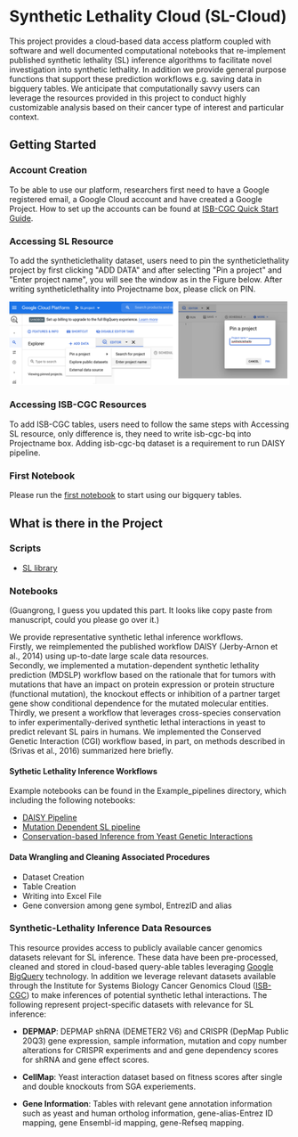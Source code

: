 # Synthetic Lethality Cloud (SL-Cloud)

This project provides a cloud-based data access platform coupled with software and well documented computational notebooks that re-implement published synthetic lethality (SL) inference algorithms to facilitate novel investigation into synthetic lethality. In addition  we provide general purpose functions that support these prediction workflows e.g. saving data in bigquery tables. We anticipate that computationally savvy users can leverage the resources provided in this project to conduct highly customizable analysis based on their cancer type of interest and particular context. 

## Getting Started

### Account Creation
To be able to use our platform, researchers first need to have a Google registered email, a Google Cloud account and have created a Google Project. How to set up the accounts can be found at  [ISB-CGC Quick Start Guide](https://isb-cancer-genomics-cloud.readthedocs.io/en/latest/sections/HowToGetStartedonISB-CGC.html).


### Accessing SL Resource
To  add the syntheticlethality dataset, users need to pin the syntheticlethality project by first clicking "ADD DATA" and after selecting "Pin a project" and "Enter project name", you will see the window as in the Figure below. After writing syntheticlethality into Projectname box, please click on PIN. 

<img src="https://github.com/IlyaLab/SL-Cloud/blob/main/figures/add_sldataset.png" >

### Accessing ISB-CGC Resources
To add ISB-CGC tables, users need to follow the same steps with Accessing SL resource, only difference is, they need to write isb-cgc-bq into Projectname box.
Adding isb-cgc-bq dataset is a requirement to run DAISY pipeline.

### First Notebook

Please run the [first notebook](https://github.com/IlyaLab/SL-Cloud/blob/main/first_notebook.ipynb) to start using our bigquery tables. 

## What is there in the Project
### Scripts
- [SL library](https://github.com/IlyaLab/SL-Cloud/tree/main/scripts/)



### Notebooks
(Guangrong, I guess you updated this part. It looks like copy paste from manuscript, could you please go over it.)

We provide representative synthetic lethal inference workflows. </br> 
Firstly, we reimplemented the published workflow DAISY (Jerby-Arnon et al., 2014) using up-to-date large scale data resources. </br>
Secondly, we implemented a mutation-dependent synthetic lethality prediction (MDSLP) workflow based on the rationale that for tumors with mutations that have an impact on protein expression or protein structure (functional mutation), the knockout effects or inhibition of a partner target gene show conditional dependence for the mutated molecular entities.</br>
Thirdly, we present a workflow that leverages cross-species conservation to infer experimentally-derived synthetic lethal interactions in yeast to predict relevant SL pairs in humans. We implemented the Conserved Genetic Interaction (CGI) workflow based, in part, on methods described in (Srivas et al., 2016) summarized here briefly.

#### Sythetic Lethality Inference Workflows 
Example notebooks can be found in the Example_pipelines directory, which including the following notebooks:
- [DAISY Pipeline](https://github.com/IlyaLab/SL-Cloud/blob/main/Example_pipelines/DAISY_example.ipynb) 
- [Mutation Dependent SL pipeline](https://github.com/IlyaLab/SL-Cloud/blob/main/Example_pipelines/MDSLP_example.ipynb)
- [Conservation-based Inference from Yeast Genetic Interactions](https://github.com/IlyaLab/SL-Cloud/blob/main/Example_pipelines/CGI_example.ipynb)

#### Data Wrangling and Cleaning Associated Procedures 
- Dataset Creation
- Table Creation
- Writing into Excel File
- Gene conversion among gene symbol, EntrezID and alias 

### Synthetic-Lethality Inference Data Resources
This resource provides access to publicly available cancer genomics datasets relevant for SL inference. These data have been pre-processed, cleaned and stored in cloud-based query-able tables leveraging [Google BigQuery](https://cloud.google.com/bigquery)  technology. In addition we leverage relevant datasets available through the Institute for Systems Biology Cancer Genomics Cloud ([ISB-CGC](https://isb-cgc.appspot.com/)) to make inferences of potential synthetic lethal interactions. 
The following represent project-specific datasets with relevance for SL inference:

- **DEPMAP**: DEPMAP shRNA (DEMETER2 V6) and CRISPR (DepMap Public 20Q3) gene expression, sample information, mutation and copy number alterations  for CRISPR experiments and and gene dependency scores for shRNA and gene effect scores.

- **CellMap**: Yeast interaction dataset based on fitness scores after single and double knockouts from SGA experiements.

- **Gene Information**: Tables with relevant gene annotation information such as yeast and human ortholog information, gene-alias-Entrez ID mapping, gene Ensembl-id mapping, gene-Refseq mapping.



